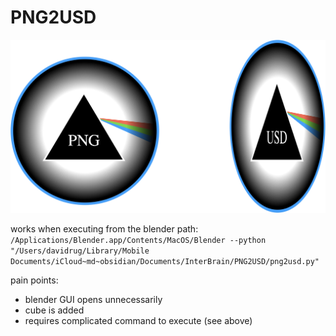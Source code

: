 # PNG2USD
![](PNG2USD.png)

works when executing from the blender path:
`/Applications/Blender.app/Contents/MacOS/Blender --python "/Users/davidrug/Library/Mobile Documents/iCloud~md~obsidian/Documents/InterBrain/PNG2USD/png2usd.py"`

pain points:
- blender GUI opens unnecessarily
- cube is added
- requires complicated command to execute (see above)